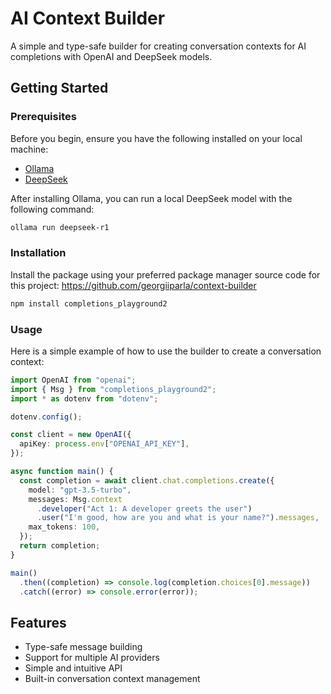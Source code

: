 # AI Context Builder

A simple and type-safe builder for creating conversation contexts for AI completions with OpenAI and DeepSeek models.

## Getting Started

### Prerequisites

Before you begin, ensure you have the following installed on your local machine:

- [Ollama](https://ollama.com/download)
- [DeepSeek](https://ollama.com/library/deepseek-coder)

After installing Ollama, you can run a local DeepSeek model with the following command:

```bash
ollama run deepseek-r1
```

### Installation

Install the package using your preferred package manager
source code for this project: https://github.com/georgiiparla/context-builder

```bash
npm install completions_playground2
```

### Usage

Here is a simple example of how to use the builder to create a conversation context:

```typescript
import OpenAI from "openai";
import { Msg } from "completions_playground2";
import * as dotenv from "dotenv";

dotenv.config();

const client = new OpenAI({
  apiKey: process.env["OPENAI_API_KEY"],
});

async function main() {
  const completion = await client.chat.completions.create({
    model: "gpt-3.5-turbo",
    messages: Msg.context
      .developer("Act 1: A developer greets the user")
      .user("I'm good, how are you and what is your name?").messages,
    max_tokens: 100,
  });
  return completion;
}

main()
  .then((completion) => console.log(completion.choices[0].message))
  .catch((error) => console.error(error));
```

## Features

- Type-safe message building
- Support for multiple AI providers
- Simple and intuitive API
- Built-in conversation context management
